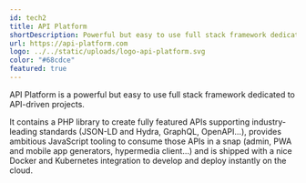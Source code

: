 ```yaml
---
id: tech2
title: API Platform
shortDescription: Powerful but easy to use full stack framework dedicated to API-driven projects.
url: https://api-platform.com
logo: ../../static/uploads/logo-api-platform.svg
color: "#68cdce"
featured: true
---
```

API Platform is a powerful but easy to use full stack framework dedicated to API-driven projects.

It contains a PHP library to create fully featured APIs supporting industry-leading standards (JSON-LD and Hydra, GraphQL, OpenAPI...),
provides ambitious JavaScript tooling to consume those APIs in a snap (admin, PWA and mobile app generators, hypermedia client...)
and is shipped with a nice Docker and Kubernetes integration to develop and deploy instantly on the cloud.